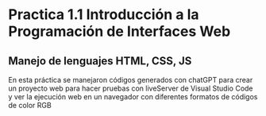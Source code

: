 # Practica 1.1 Introducción a la Programación de Interfaces Web

## Manejo de lenguajes HTML, CSS, JS

En esta práctica se manejaron códigos generados con chatGPT para crear un proyecto web para hacer pruebas con liveServer de Visual Studio Code y ver la ejecución web en un navegador con diferentes formatos de códigos de color RGB
